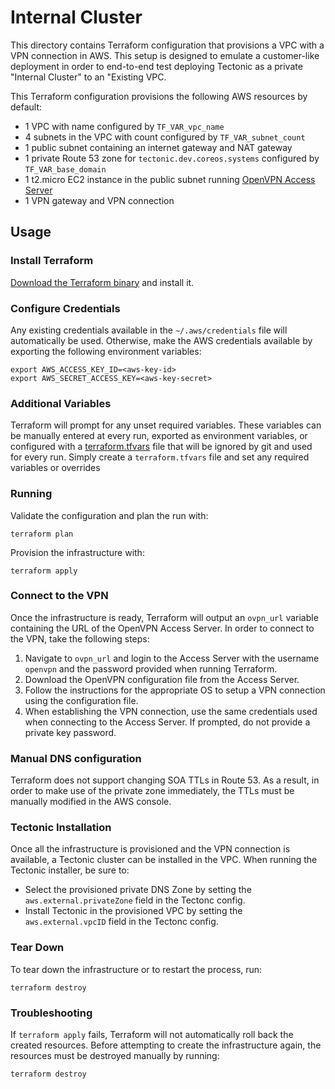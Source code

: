 # Internal Cluster

This directory contains Terraform configuration that provisions a VPC with a VPN connection in AWS. This setup is designed to emulate a customer-like deployment in order to end-to-end test deploying Tectonic as a private "Internal Cluster" to an "Existing VPC.

This Terraform configuration provisions the following AWS resources by default:
* 1 VPC with name configured by `TF_VAR_vpc_name`
* 4 subnets in the VPC with count configured by `TF_VAR_subnet_count`
* 1 public subnet containing an internet gateway and NAT gateway
* 1 private Route 53 zone for `tectonic.dev.coreos.systems` configured by `TF_VAR_base_domain`
* 1 t2.micro EC2 instance in the public subnet running [OpenVPN Access Server](https://aws.amazon.com/marketplace/pp/B00MI40CAE/ref=mkt_wir_openvpn_byol)
* 1 VPN gateway and VPN connection

## Usage

### Install Terraform

[Download the Terraform binary](https://www.terraform.io/downloads.html) and install it.


### Configure Credentials

Any existing credentials available in the `~/.aws/credentials` file will automatically be used. Otherwise, make the AWS credentials available by exporting the following environment variables:

```
export AWS_ACCESS_KEY_ID=<aws-key-id>
export AWS_SECRET_ACCESS_KEY=<aws-key-secret>
```

### Additional Variables

Terraform will prompt for any unset required variables. These variables can be manually entered at every run, exported as environment variables, or configured with a [terraform.tfvars](https://www.terraform.io/docs/configuration/variables.html#variable-files) file that will be ignored by git and used for every run. Simply create a `terraform.tfvars` file and set any required variables or overrides

### Running

Validate the configuration and plan the run with:

```
terraform plan
```

Provision the infrastructure with:

```
terraform apply
```

### Connect to the VPN

Once the infrastructure is ready, Terraform will output an `ovpn_url` variable containing the URL of the OpenVPN Access Server. In order to connect to the VPN, take the following steps:

1. Navigate to `ovpn_url` and login to the Access Server with the username `openvpn` and the password provided when running Terraform.
2. Download the OpenVPN configuration file from the Access Server.
3. Follow the instructions for the appropriate OS to setup a VPN connection using the configuration file.
4. When establishing the VPN connection, use the same credentials used when connecting to the Access Server. If prompted, do not provide a private key password.

### Manual DNS configuration

Terraform does not support changing SOA TTLs in Route 53. As a result, in order to make use of the private zone immediately, the TTLs must be manually modified in the AWS console.

### Tectonic Installation

Once all the infrastructure is provisioned and the VPN connection is available, a Tectonic cluster can be installed in the VPC. When running the Tectonic installer, be sure to:

* Select the provisioned private DNS Zone by setting the `aws.external.privateZone` field in the Tectonc config.
* Install Tectonic in the provisioned VPC by setting the `aws.external.vpcID` field in the Tectonc config.


### Tear Down

To tear down the infrastructure or to restart the process, run:

```
terraform destroy
```

### Troubleshooting

If `terraform apply` fails, Terraform will not automatically roll back the created resources. Before attempting to create the infrastructure again, the resources must be destroyed manually by running:

```
terraform destroy
```
